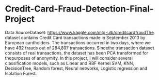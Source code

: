 # Credit-Card-Fraud-Detection-Final-Project

Data SourceDataset:  https://www.kaggle.com/mlg-ulb/creditcardfraudThe  dataset  contains  Credit  Card  transactions  made  in  September  2013  by  European  cardholders. The transactions occurred in two days, where we have 492 frauds out of 284,807 transactions. Sincethe transaction dataset consists of real transactions,  the dataset has been PCA transformed for thepurposes  of  anonymity. In this project, I will consider several classification models, such as Linear and RBF Kernel SVM, KNN, DecisionTree, Random forest, Neural networks, Logistic regression and Isolation Forest.


